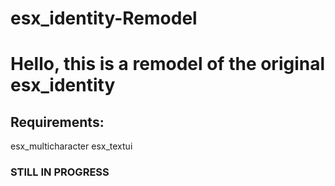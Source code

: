 # esx_identity-Remodel

<h1> Hello, this is a remodel of the original esx_identity </h1>

<h2> Requirements: </h2>
<p1> esx_multicharacter </p1>
<p2> esx_textui </p2>

<h3> STILL IN PROGRESS </h3>
